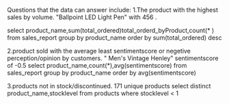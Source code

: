 Questions that the data can answer include:
1.The product with the highest  sales by volume.
"Ballpoint LED Light Pen" with 456 .

select product_name,sum(total_ordered)total_orderd_byProduct,count(* )
from sales_report 
group by product_name 
order by sum(total_ordered) desc

2.product sold with  the average least sentimentscore or negetive perception/opinion by customers.
" Men's Vintage Henley"  sentimentscore of -0.5
select product_name,count(*),avg(sentimentscore) from sales_report 
group by product_name order by avg(sentimentscore)

3.products not in stock/discontinued.
171 unique products
select  distinct product_name,stocklevel from products where stocklevel < 1